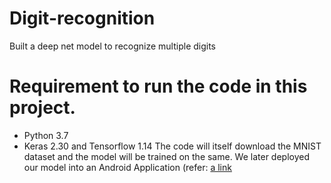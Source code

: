 # Digit-recognition
Built a deep net model to recognize multiple digits
# Requirement to run the code in this project.
- Python 3.7
- Keras 2.30 and Tensorflow 1.14
The code will itself download the MNIST dataset and the model will be trained on the same. 
We later deployed our model into an Android Application (refer: [a link](https://github.com/user/repo/blob/branch/other_file.md)

